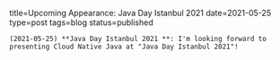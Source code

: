 
title=Upcoming Appearance: Java Day Istanbul 2021 
date=2021-05-25
type=post
tags=blog
status=published
~~~~~~
(2021-05-25) **Java Day Istanbul 2021 **: I'm looking forward to presenting Cloud Native Java at "Java Day Istanbul 2021"!  
            